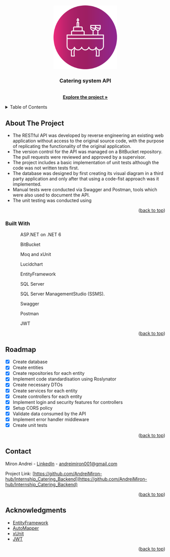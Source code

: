 <a name="readme-top"></a>

<!-- PROJECT LOGO -->
<br />
<div align="center">
  <a href="https://github.com/AndreiMiron-hub/Internship_Catering_Backend">
    <img src="ReadMeImages/logo.png" alt="Logo" width="200" height="200">
  </a>

  <h3 align="center">Catering system API</h3>

  <p align="center">
    <br />
    <a href="https://github.com/AndreiMiron-hub/Internship_Catering_Backend"><strong>Explore the project »</strong></a>
    <br />
  </p>
</div>

<!-- TABLE OF CONTENTS -->
<details>
  <summary>Table of Contents</summary>
  <ol>
    <li>
      <a href="#about-the-project">About The Project</a>
      <ul>
        <li><a href="#built-with">Built With</a></li>
      </ul>
    </li>
    <li><a href="#roadmap">Roadmap</a></li>
    <li><a href="#contact">Contact</a></li>
    <li><a href="#acknowledgments">Acknowledgments</a></li>
  </ol>
</details>

## About The Project

- The RESTful API was developed by reverse engineering an existing web application without access to the original source code, with the purpose of replicating the functionality of the original application.
- The version control for the API was managed on a BitBucket repository. The pull requests were reviewed and approved by a supervisor.
- The project includes a basic implementation of unit tests although the code was not written tests first.
- The database was designed by first creating its visual diagram in a third party application and only after that using a code-fist approach was it implemented.
- Manual tests were conducted via Swagger and Postman, tools which were also used to document the API.
- The unit testing was conducted using

<p align="right">(<a href="#readme-top">back to top</a>)</p>

### Built With

<ol>
<ul align="row">
    ASP.NET on .NET 6 
</ul>
<ul align="row">
    BitBucket
</ul>
<ul>
    Moq and xUnit
</ul>
<ul>
    Lucidchart
</ul>
<ul>
    EntityFramework
</ul>
<ul>
    SQL Server
</ul>
<ul>
    SQL Server ManagementStudio (SSMS).
</ul>
<ul>
    Swagger 
</ul>
<ul>
    Postman
</ul>
<ul>
    JWT
</ul>
</ol>

<p align="right">(<a href="#readme-top">back to top</a>)</p>

<!-- ROADMAP -->

## Roadmap

- [x] Create database
- [x] Create entities
- [x] Create repositories for each entity
- [x] Implement code standardisation using Roslynator
- [x] Create necessary DTOs
- [x] Create services for each entity
- [x] Create controllers for each entity
- [x] Implement login and security features for controllers
- [x] Setup CORS policy
- [x] Validate data consumed by the API
- [x] Implement error handler middleware
- [x] Create unit tests

<p align="right">(<a href="#readme-top">back to top</a>)</p>

## Contact

Miron Andrei - [LinkedIn](www.linkedin.com/in/andrei-miron-a51236245) - andreimiron001@gmail.com

Project Link: [https://github.com/AndreiMiron-hub/Internship_Catering_Backend](https://github.com/AndreiMiron-hub/Internship_Catering_Backend)

<p align="right">(<a href="#readme-top">back to top</a>)</p>

## Acknowledgments

- [EntityFramework](https://learn.microsoft.com/en-us/ef/)
- [AutoMapper](https://docs.automapper.org/en/stable/)
- [xUnit](https://xunit.net/#documentation)
- [JWT](https://jwt.io/introduction)

<p align="right">(<a href="#readme-top">back to top</a>)</p>
